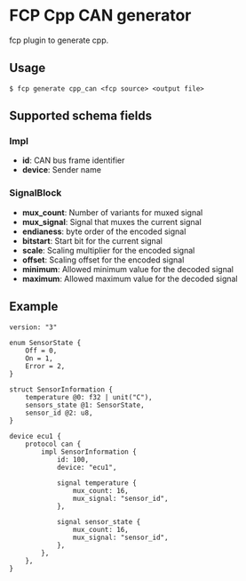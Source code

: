 # FCP Cpp CAN generator

fcp plugin to generate cpp.

## Usage

```
$ fcp generate cpp_can <fcp source> <output file>
```

## Supported schema fields

### Impl

 * **id**: CAN bus frame identifier
 * **device**: Sender name

### SignalBlock

 * **mux_count**: Number of variants for muxed signal
 * **mux_signal**: Signal that muxes the current signal
 * **endianess**: byte order of the encoded signal
 * **bitstart**: Start bit for the current signal
 * **scale**: Scaling multiplier for the encoded signal
 * **offset**: Scaling offset for the encoded signal
 * **minimum**: Allowed minimum value for the decoded signal
 * **maximum**: Allowed maximum value for the decoded signal


## Example

```fcp
version: "3"

enum SensorState {
    Off = 0,
    On = 1,
    Error = 2,
}

struct SensorInformation {
    temperature @0: f32 | unit("C"),
    sensors_state @1: SensorState,
    sensor_id @2: u8,
}

device ecu1 {
    protocol can {
        impl SensorInformation {
            id: 100,
            device: "ecu1",

            signal temperature {
                mux_count: 16,
                mux_signal: "sensor_id",
            },

            signal sensor_state {
                mux_count: 16,
                mux_signal: "sensor_id",
            },
        },
    },
}
```
